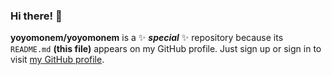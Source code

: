 ### Hi there! 👋


**yoyomonem/yoyomonem** is a ✨ **_special_** ✨ repository because its `README.md` **(this file)** appears on my GitHub profile. Just sign up or sign in to visit [my GitHub profile](https://github.com/yoyomonem/).

<!-- Please be aware that curse words violate The Youssef Nasr Company and Youssef Land. -->
